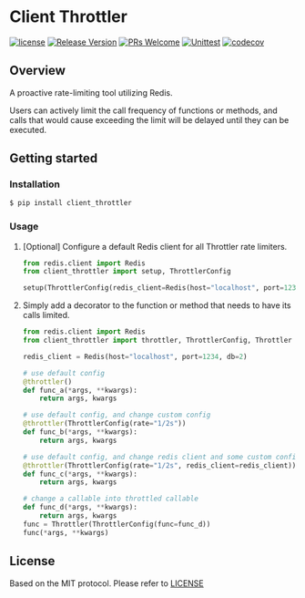 # Client Throttler

[![license](https://img.shields.io/badge/license-MIT-brightgreen.svg?style=flat)](https://github.com/OVINC-CN/ClientThrottler/blob/main/LICENSE)
[![Release Version](https://img.shields.io/badge/release-1.0.3-brightgreen.svg)](https://github.com/OVINC-CN/ClientThrottler/releases)
[![PRs Welcome](https://img.shields.io/badge/PRs-welcome-brightgreen.svg)](https://github.com/OVINC-CN/ClientThrottler/pulls)
[![Unittest](https://github.com/OVINC-CN/ClientThrottler/actions/workflows/test.yml/badge.svg)](https://github.com/OVINC-CN/ClientThrottler/actions/workflows/test.yml)
[![codecov](https://codecov.io/github/OVINC-CN/ClientThrottler/graph/badge.svg?token=X3M2H1E59O)](https://codecov.io/github/OVINC-CN/ClientThrottler)

## Overview

A proactive rate-limiting tool utilizing Redis.

Users can actively limit the call frequency of functions or methods, and calls that would cause exceeding the limit will
be delayed until they can be executed.

## Getting started

### Installation

```bash
$ pip install client_throttler
```

### Usage

1. [Optional] Configure a default Redis client for all Throttler rate limiters.

    ```python
    from redis.client import Redis
    from client_throttler import setup, ThrottlerConfig
    
    setup(ThrottlerConfig(redis_client=Redis(host="localhost", port=1234, db=1)))
    ```

2. Simply add a decorator to the function or method that needs to have its calls limited.

    ```python
    from redis.client import Redis
    from client_throttler import throttler, ThrottlerConfig, Throttler
    
    redis_client = Redis(host="localhost", port=1234, db=2)
    
    # use default config
    @throttler()
    def func_a(*args, **kwargs):
        return args, kwargs
   
    # use default config, and change custom config
    @throttler(ThrottlerConfig(rate="1/2s"))
    def func_b(*args, **kwargs):
        return args, kwargs
    
    # use default config, and change redis client and some custom config
    @throttler(ThrottlerConfig(rate="1/2s", redis_client=redis_client))
    def func_c(*args, **kwargs):
        return args, kwargs
   
    # change a callable into throttled callable
    def func_d(*args, **kwargs):
        return args, kwargs
    func = Throttler(ThrottlerConfig(func=func_d))
    func(*args, **kwargs)
    ```

## License

Based on the MIT protocol. Please refer to [LICENSE](https://github.com/OVINC-CN/ClientThrottler/blob/main/LICENSE)
